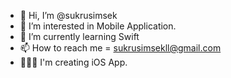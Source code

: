 - 👋 Hi, I’m @sukrusimsek
- 👀 I’m interested in Mobile Application.
- 🌱 I’m currently learning Swift
- 📫 How to reach me = sukrusimsekll@gmail.com
- 👨🏼‍💻 I'm creating iOS App.
<!---
sukrusimsek/sukrusimsek is a ✨ special ✨ repository because its `README.md` (this file) appears on your GitHub profile.
You can click the Preview link to take a look at your changes.
--->
